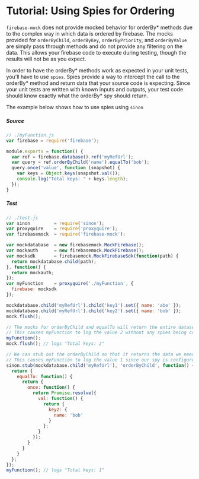 # Tutorial: Using Spies for Ordering

`firebase-mock` does not provide mocked behavior for orderBy* methods due to the complex way in which data is ordered by firebase.  The mocks provided for `orderByChild`, `orderByKey`, `orderByPriority`, and `orderByValue` are simply pass through methods and do not provide any filtering on the data.  This allows your firebase code to execute during testing, though the results will not be as you expect.

In order to have the orderBy* methods work as expected in your unit tests, you'll have to use `spies`.  Spies provide a way to intercept the call to the orderBy* method and return data that your source code is expecting.  Since your unit tests are written with known inputs and outputs, your test code should know exactly what the orderBy* spy should return.

The example below shows how to use spies using `sinon`

##### Source

```js
// ./myFunction.js
var firebase = require('firebase');

module.exports = function() {
  var ref = firebase.database().ref('myRefUrl');
  var query = ref.orderByChild('name').equalTo('bob');
  query.once('value', function (snapshot) {
    var keys = Object.keys(snapshot.val());
    console.log("Total keys: " + keys.length);
  });
}
```

##### Test

```js
// ./test.js
var sinon         = require('sinon');
var proxyquire    = require('proxyquire');
var firebasemock  = require('firebase-mock');

var mockdatabase  = new firebasemock.MockFirebase();
var mockauth      = new firebasemock.MockFirebase();
var mocksdk       = firebasemock.MockFirebaseSdk(function(path) {
  return mockdatabase.child(path);
}, function() {
  return mockauth;
});
var myFunction    = proxyquire('./myFunction', {
  firebase: mocksdk
});

mockdatabase.child('myRefUrl').child('key1').set({ name: 'abe' });
mockdatabase.child('myRefUrl').child('key2').set({ name: 'bob' });
mock.flush();

// The mocks for orderByChild and equalTo will return the entire dataset at the current reference.
// This causes myFunction to log the value 2 without any spies being configured
myFunction();
mock.flush(); // logs "Total keys: 2"

// We can stub out the orderByChild so that it returns the data we need in our source code.
// This causes myFunction to log the value 1 since our spy is configured to only return the matched data.
sinon.stub(mockdatabase.child('myRefUrl'), 'orderByChild', function() {
  return {
    equalTo: function() {
      return {
        once: function() {
          return Promise.resolve({
            val: function() {
              return {
                key2: {
                  name: 'bob'
                }
              };
            }
          });
        }
      }
    }
  };
});
myFunction(); // logs "Total keys: 1"
```
